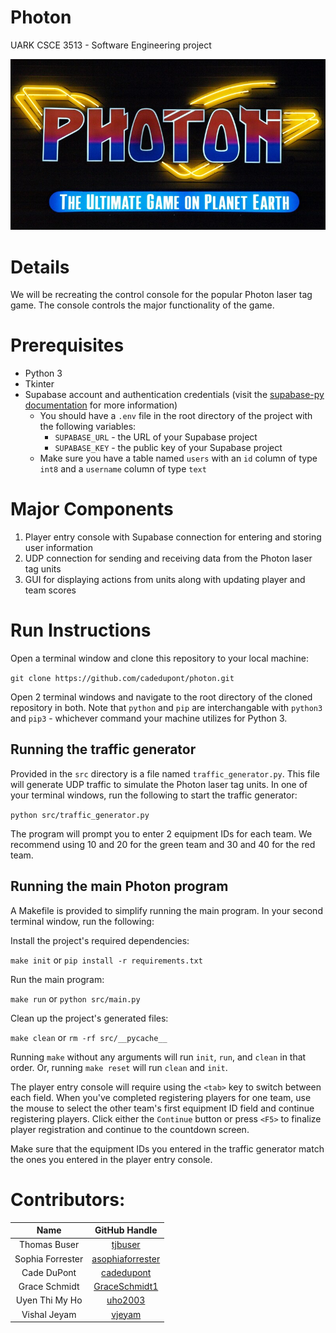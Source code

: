 # Photon
UARK CSCE 3513 - Software Engineering project

<p align="center">
   <img src="/res/splash.jpg"/>
</p>

# Details
We will be recreating the control console for the popular Photon laser tag game. The console controls the major functionality of the game.

# Prerequisites
- Python 3
- Tkinter
- Supabase account and authentication credentials (visit the [supabase-py documentation](https://supabase.com/docs/reference/python/introduction) for more information)
   - You should have a `.env` file in the root directory of the project with the following variables:
      - `SUPABASE_URL` - the URL of your Supabase project
      - `SUPABASE_KEY` - the public key of your Supabase project
   - Make sure you have a table named `users` with an `id` column of type `int8` and a `username` column of type `text`

# Major Components
1. Player entry console with Supabase connection for entering and storing user information
2. UDP connection for sending and receiving data from the Photon laser tag units
3. GUI for displaying actions from units along with updating player and team scores

# Run Instructions
Open a terminal window and clone this repository to your local machine:

`git clone https://github.com/cadedupont/photon.git`

Open 2 terminal windows and navigate to the root directory of the cloned repository in both.
Note that `python` and `pip` are interchangable with `python3` and `pip3` - whichever command your machine utilizes for Python 3.

## Running the traffic generator
Provided in the `src` directory is a file named `traffic_generator.py`. This file will generate UDP traffic to simulate the Photon laser tag units. In one of your terminal windows, run the following to start the traffic generator:

`python src/traffic_generator.py`

The program will prompt you to enter 2 equipment IDs for each team. We recommend using 10 and 20 for the green team and 30 and 40 for the red team.

## Running the main Photon program
A Makefile is provided to simplify running the main program. In your second terminal window, run the following:

Install the project's required dependencies:

`make init` or `pip install -r requirements.txt`

Run the main program:

`make run` or `python src/main.py`

Clean up the project's generated files:

`make clean` or `rm -rf src/__pycache__`

Running `make` without any arguments will run `init`, `run`, and `clean` in that order. Or, running `make reset` will run `clean` and `init`.

The player entry console will require using the `<tab>` key to switch between each field. When you've completed registering players for one team, use the mouse to select the other team's first equipment ID field and continue registering players. Click either the `Continue` button or press `<F5>` to finalize player registration and continue to the countdown screen.

Make sure that the equipment IDs you entered in the traffic generator match the ones you entered in the player entry console.

# Contributors:
|      Name         |        GitHub Handle                  |
|:-----------------:|:------------------------------------:|
|   Thomas Buser    | [tjbuser](https://github.com/tjbuser)|
| Sophia Forrester  |[asophiaforrester](https://github.com/asophiaforrester)|
|   Cade DuPont     | [cadedupont](https://github.com/cadedupont)|
|  Grace Schmidt    |[GraceSchmidt1](https://github.com/GraceSchmidt1)|
| Uyen Thi My Ho    |   [uho2003](https://github.com/uho2003)|
|   Vishal Jeyam    |    [vjeyam](https://github.com/vjeyam)|